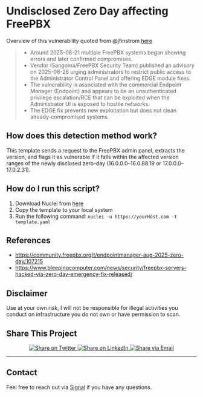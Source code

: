 # Undisclosed Zero Day affecting FreePBX

Overview of this vulnerability quoted from @jfinstrom [here](https://gist.github.com/jfinstrom/60011630ed586a79f5b9c78313e0d708#file-freepbx-vulnerability-aug-2026-md)
> - Around 2025-08-21 multiple FreePBX systems began showing errors and later confirmed compromises.
> - Vendor (Sangoma/FreePBX Security Team) published an advisory on 2025-08-26 urging administrators to restrict public access to the Administrator Control Panel and offering EDGE module fixes.
> - The vulnerability is associated with the commercial Endpoint Manager (Endpoint) and appears to be an unauthenticated privilege escalation/RCE that can be exploited when the Administrator UI is exposed to hostile networks.
> - The EDGE fix prevents new exploitation but does not clean already-compromised systems.

## How does this detection method work?

This template sends a request to the FreePBX admin panel, extracts the version, and flags it as vulnerable if it falls within the affected version ranges of the newly disclosed zero-day (16.0.0.0–16.0.88.19 or 17.0.0.0–17.0.2.31).

## How do I run this script?

1. Download Nuclei from [here](https://github.com/projectdiscovery/nuclei)
2. Copy the template to your local system
3. Run the following command: `nuclei -u https://yourHost.com -t template.yaml` 

## References

- https://community.freepbx.org/t/endpointmanager-aug-2025-zero-day/107215
- https://www.bleepingcomputer.com/news/security/freepbx-servers-hacked-via-zero-day-emergency-fix-released/


## Disclaimer

Use at your own risk, I will not be responsible for illegal activities you conduct on infrastructure you do not own or have permission to scan.

## Share This Project

<div align="center">
  <a href="https://twitter.com/intent/tweet?text=Check%20out%20this%20CVE%20detection%20template%20by%20@rxerium!&url=https://github.com/rxerium/poc-template" target="_blank">
    <img src="https://img.shields.io/badge/🐦%20Share%20on-Twitter-lightgrey?style=flat&logo=twitter&logoColor=1DA1F2" alt="Share on Twitter"/>
  </a>
  <a href="https://www.linkedin.com/sharing/share-offsite/?url=https://github.com/rxerium/poc-template" target="_blank">
    <img src="https://img.shields.io/badge/💼%20Share%20on-LinkedIn-lightgrey?style=flat&logo=linkedin&logoColor=0077B5" alt="Share on LinkedIn"/>
  </a>
  <a href="mailto:?subject=CVE%20Detection%20Template&body=Check%20out%20this%20interesting%20CVE%20detection%20template%20by%20rxerium:%20https://github.com/rxerium/poc-template" target="_blank">
    <img src="https://img.shields.io/badge/%20Share%20via-Email-lightgrey?style=flat&logo=gmail&logoColor=D14836" alt="Share via Email"/>
  </a>
</div>

---

## Contact

Feel free to reach out via [Signal](https://signal.me/#eu/0Qd68U1ivXNdWCF4hf70UYFo7tB0w-GQqFpYcyV6-yr4exn2SclB6bFeP7wTAxQw) if you have any questions.
